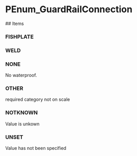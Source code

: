 # PEnum_GuardRailConnection

<!-- end of definition -->## Items

### FISHPLATE


### WELD


### NONE
No waterproof.

### OTHER
required category not on scale

### NOTKNOWN
Value is unkown

### UNSET
Value has not been specified
